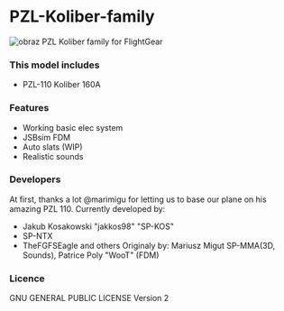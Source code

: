 # PZL-Koliber-family
![obraz](https://user-images.githubusercontent.com/72032903/190264836-66ec08f8-5351-4bb5-bd48-a179c9de8aa5.png)
PZL Koliber family for FlightGear

### This model includes
- PZL-110 Koliber 160A

### Features
- Working basic elec system
- JSBsim FDM
- Auto slats (WIP)
- Realistic sounds

### Developers
At first, thanks a lot @marimigu for letting us to base our plane on his amazing PZL 110.
Currently developed by:
- Jakub Kosakowski "jakkos98" "SP-KOS"
- SP-NTX
- TheFGFSEagle
and others
Originaly by: Mariusz Migut SP-MMA(3D, Sounds), Patrice Poly "WooT" (FDM)

### Licence

GNU GENERAL PUBLIC LICENSE Version 2
